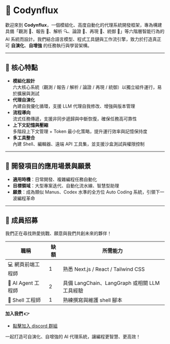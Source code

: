 # 🚀 Codynflux

歡迎來到 **Codynflux**，一個模組化、高度自動化的代理系統開發框架，專為構建具備「觀測 🧐、報告 📝、解析 🔍、論證 🧠、再現 🔄、統御 🎯」等六階層智能行為的 AI 系統而設計。我們結合語言模型、程式工具鏈與工作流引擎，致力於打造真正可 **自演化**、**自增強** 的任務執行與學習架構。

---

## 🌟 核心特點

- **模組化設計**  
  六大核心系統（觀測 / 報告 / 解析 / 論證 / 再現 / 統御）以獨立組件運行，易於擴展與測試  
- **代理自演化**  
  內建自我優化循環，支援 LLM 代理自我修改、增強與版本管理  
- **流程導向**  
  流式任務傳遞，支援非同步遞歸與中斷恢復，確保任務高可靠性  
- **上下文記憶與壓縮**  
  多階段上下文管理 + Token 最小化策略，提升運行效率與記憶保持度  
- **多工具整合**  
  內建 Shell、編輯器、遠端 API 工具集，並支援沙盒測試與權限控制  

---

## 🎯 開發項目的應用場景與願景

- **適用時機**：日常開發、複雜編程任務自動化  
- **目標領域**：大型專案迭代、自動化流水線、智慧型助理  
- **願景**：成為類似 Manus、Codex 水準的全方位 Auto Coding 系統，引領下一波編程革命  

---

## 👥 成員招募

我們正在尋找熱愛挑戰、願意與我們共創未來的夥伴！

| 職稱                 | 缺額 | 所需能力                                     |  
| -------------------- | -- | ---------------------------------------- |  
| 💻 網頁前端工程師      | 1  | 熟悉 Next.js / React / Tailwind CSS            |  
| 🤖 AI Agent 工程師   | 2  | 具備 LangChain、LangGraph 或相關 LLM 工具經驗      |  
| 🐚 Shell 工程師      | 1  | 熟練撰寫與維護 shell 腳本                  |  

**加入我們 👉**  
- [點擊加入 discord 群組](https://discord.gg/hFAqB6QT9v)

一起打造可自演化、自增強的 AI 代理系統，讓編程更智慧、更高效！  
